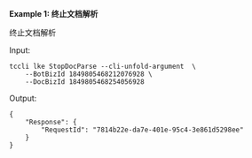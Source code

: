 **Example 1: 终止文档解析**

终止文档解析

Input: 

```
tccli lke StopDocParse --cli-unfold-argument  \
    --BotBizId 1849805468212076928 \
    --DocBizId 1849805468254056928
```

Output: 
```
{
    "Response": {
        "RequestId": "7814b22e-da7e-401e-95c4-3e861d5298ee"
    }
}
```

